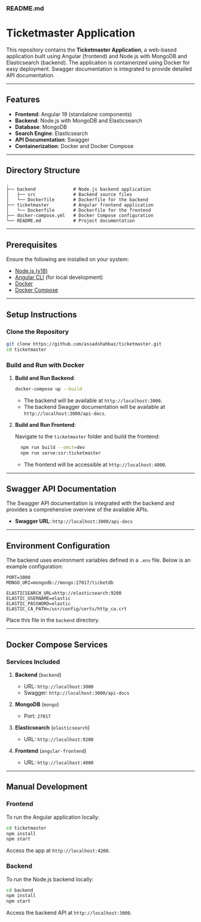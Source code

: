 ### **README.md**

# **Ticketmaster Application**

This repository contains the **Ticketmaster Application**, a web-based application built using Angular (frontend) and Node.js with MongoDB and Elasticsearch (backend). The application is containerized using Docker for easy deployment. Swagger documentation is integrated to provide detailed API documentation.

---

## **Features**

- **Frontend**: Angular 19 (standalone components)
- **Backend**: Node.js with MongoDB and Elasticsearch
- **Database**: MongoDB
- **Search Engine**: Elasticsearch
- **API Documentation**: Swagger
- **Containerization**: Docker and Docker Compose

---

## **Directory Structure**

```
.
├── backend              # Node.js backend application
│   ├── src              # Backend source files
│   └── Dockerfile       # Dockerfile for the backend
├── ticketmaster         # Angular frontend application
│   └── Dockerfile       # Dockerfile for the frontend
├── docker-compose.yml   # Docker Compose configuration
└── README.md            # Project documentation
```

---

## **Prerequisites**

Ensure the following are installed on your system:

- [Node.js (v18)](https://nodejs.org)
- [Angular CLI](https://angular.io/cli) (for local development)
- [Docker](https://www.docker.com)
- [Docker Compose](https://docs.docker.com/compose/)

---

## **Setup Instructions**

### **Clone the Repository**

```bash
git clone https://github.com/assadshahbaz/ticketmaster.git
cd ticketmaster
```

### **Build and Run with Docker**

1. **Build and Run Backend**:

   ```bash
   docker-compose up --build
   ```

   - The backend will be available at `http://localhost:3000`.
   - The backend Swagger documentation will be available at `http://localhost:3000/api-docs`.

2. **Build and Run Frontend**:

   Navigate to the `ticketmaster` folder and build the frontend:

   ```bash
     npm run build --omit=dev
     npm run serve:ssr:ticketmaster
   ```

   - The frontend will be accessible at `http://localhost:4000`.

---

## **Swagger API Documentation**

The Swagger API documentation is integrated with the backend and provides a comprehensive overview of the available APIs.

- **Swagger URL**: `http://localhost:3000/api-docs`

---

## **Environment Configuration**

The backend uses environment variables defined in a `.env` file. Below is an example configuration:

```plaintext
PORT=3000
MONGO_URI=mongodb://mongo:27017/ticketdb

ELASTICSEARCH_URL=http://elasticsearch:9200
ELASTIC_USERNAME=elastic
ELASTIC_PASSWORD=elastic
ELASTIC_CA_PATH=/usr/config/certs/http_ca.crt
```

Place this file in the `backend` directory.

---

## **Docker Compose Services**

### **Services Included**

1. **Backend** (`backend`)
   - URL: `http://localhost:3000`
   - Swagger: `http://localhost:3000/api-docs`

2. **MongoDB** (`mongo`)
   - Port: `27017`

3. **Elasticsearch** (`elasticsearch`)
   - URL: `http://localhost:9200`

4. **Frontend** (`angular-frontend`)
   - URL: `http://localhost:4000`

---

## **Manual Development**

### **Frontend**

To run the Angular application locally:

```bash
cd ticketmaster
npm install
npm start
```

Access the app at `http://localhost:4200`.

### **Backend**

To run the Node.js backend locally:

```bash
cd backend
npm install
npm start
```

Access the backend API at `http://localhost:3000`.

